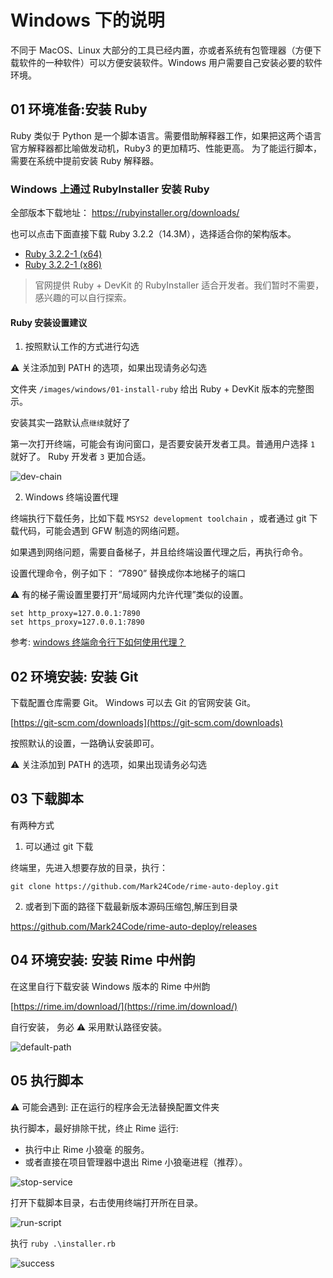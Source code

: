 # Windows 下的说明

不同于 MacOS、Linux 大部分的工具已经内置，亦或者系统有包管理器（方便下载软件的一种软件）可以方便安装软件。Windows 用户需要自己安装必要的软件环境。

## 01 环境准备:安装 Ruby

Ruby 类似于 Python 是一个脚本语言。需要借助解释器工作，如果把这两个语言官方解释器都比喻做发动机，Ruby3 的更加精巧、性能更高。 为了能运行脚本，需要在系统中提前安装 Ruby 解释器。

### Windows 上通过 RubyInstaller 安装 Ruby

全部版本下载地址： https://rubyinstaller.org/downloads/

也可以点击下面直接下载 Ruby 3.2.2（14.3M），选择适合你的架构版本。

- [ Ruby 3.2.2-1 (x64) ](https://github.com/oneclick/rubyinstaller2/releases/download/RubyInstaller-3.2.2-1/rubyinstaller-3.2.2-1-x64.exe)
- [Ruby 3.2.2-1 (x86) ](https://github.com/oneclick/rubyinstaller2/releases/download/RubyInstaller-3.2.2-1/rubyinstaller-3.2.2-1-x86.exe)

> 官网提供 Ruby + DevKit 的 RubyInstaller 适合开发者。我们暂时不需要，感兴趣的可以自行探索。

#### Ruby 安装设置建议

1. 按照默认工作的方式进行勾选

⚠️ 关注添加到 PATH 的选项，如果出现请务必勾选

文件夹 `/images/windows/01-install-ruby` 给出 Ruby + DevKit 版本的完整图示。

安装其实一路默认点`继续`就好了

第一次打开终端，可能会有询问窗口，是否要安装开发者工具。普通用户选择 `1` 就好了。 Ruby 开发者 `3` 更加合适。

![dev-chain](./images/windows/01-install-ruby/step1-install-ruby.png)

2. Windows 终端设置代理

终端执行下载任务，比如下载 `MSYS2 development toolchain` ，或者通过 git 下载代码，可能会遇到 GFW 制造的网络问题。

如果遇到网络问题，需要自备梯子，并且给终端设置代理之后，再执行命令。

设置代理命令，例子如下： “7890” 替换成你本地梯子的端口

⚠️ 有的梯子需设置里要打开“局域网内允许代理”类似的设置。

```
set http_proxy=127.0.0.1:7890
set https_proxy=127.0.0.1:7890
```

参考: [windows 终端命令行下如何使用代理？ ](https://github.com/shadowsocks/shadowsocks-windows/issues/1489)

## 02 环境安装: 安装 Git

下载配置仓库需要 Git。 Windows 可以去 Git 的官网安装 Git。

[https://git-scm.com/downloads](https://git-scm.com/downloads)

按照默认的设置，一路确认安装即可。

⚠️ 关注添加到 PATH 的选项，如果出现请务必勾选

## 03 下载脚本

有两种方式

1. 可以通过 git 下载

终端里，先进入想要存放的目录，执行：

`git clone https://github.com/Mark24Code/rime-auto-deploy.git`

2. 或者到下面的路径下载最新版本源码压缩包,解压到目录

https://github.com/Mark24Code/rime-auto-deploy/releases

## 04 环境安装: 安装 Rime 中州韵

在这里自行下载安装 Windows 版本的 Rime 中州韵

[https://rime.im/download/](https://rime.im/download/)

自行安装， 务必 ⚠️ 采用默认路径安装。

![default-path](./images/windows/04-install-rime/step1-default-path.png)

## 05 执行脚本

⚠️ 可能会遇到: 正在运行的程序会无法替换配置文件夹

执行脚本，最好排除干扰，终止 Rime 运行:

- 执行中止 Rime 小狼毫 的服务。
- 或者直接在项目管理器中退出 Rime 小狼毫进程（推荐）。

![stop-service](./images/windows/05-run-script/step1-quit-servce.png)

打开下载脚本目录，右击使用终端打开所在目录。

![run-script](./images/windows/05-run-script/step2-open-terminal.png)

执行 `ruby .\installer.rb`

![success](./images/windows/05-run-script/step3-success-run.png)
